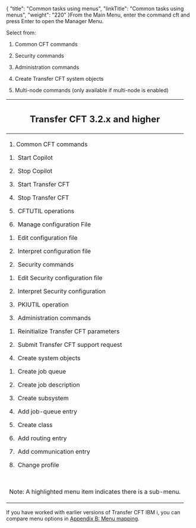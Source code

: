 {
    "title": "Common tasks using menus",
    "linkTitle": "Common tasks using menus",
    "weight": "220"
}From the Main Menu, enter the command cft and press Enter to open the Manager Menu.

Select from:

1.  Common CFT commands
2.  Security commands
3.  Administration commands
4.  Create Transfer CFT system objects
5.  Multi-node commands (only available if multi-node is enabled)

<table cellspacing="0">
   <col/>
   <thead>
      <tr>
         <th>
<h2><span>Transfer CFT</span> 3.2.x and higher</h2>
</th>
      </tr>
   </thead>
   <tbody>
      <tr>
         <td>
            <p>1. Common CFT commands  </p>
            <p>1.  Start Copilot             </p>
            <p>2.  Stop Copilot              </p>
            <p>3.  Start Transfer CFT        </p>
            <p>4.  Stop Transfer CFT         </p>
            <p>5.  CFTUTIL operations           </p>
            <p>6.  Manage configuration File</p>
            <p>1.  Edit configuration file      </p>
            <p> 2.  Interpret configuration file</p>
            <p>2.  Security commands   </p>
            <p>1.  Edit Security configuration file </p>
            <p>2.  Interpret Security configuration </p>
            <p>3.  PKIUTIL operation                          </p>
            <p>3.  Administration commands  </p>
            <p>1.  Reinitialize Transfer CFT parameters </p>
            <p>2.  Submit Transfer CFT support request       </p>
            <p>4.  Create system objects </p>
            <p>1.  Create job queue          </p>
            <p>2.  Create job description    </p>
            <p>3.  Create subsystem          </p>
            <p>4.  Add job-queue entry       </p>
            <p>5.  Create class              </p>
            <p>6.  Add routing entry         </p>
            <p>7.  Add communication entry   </p>
            <p>8.  Change profile                    </p>
            <p> </p>
            <p>Note: A highlighted menu item indicates there is a sub-menu.</p>
         </td>
      </tr>
   </tbody>
</table>

If you have worked with earlier versions of Transfer CFT IBM i, you can compare menu options in [Appendix B: Menu mapping](../../menu_mapping).
